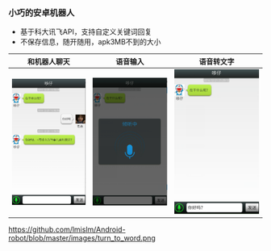 ###  小巧的安卓机器人

+ 基于科大讯飞API，支持自定义关键词回复
+ 不保存信息，随开随用，apk3MB不到的大小

|  和机器人聊天   |  语音输入   |   语音转文字  |
| --- | --- | --- |
|   ![和机器人聊天][1]  |  ![语音输入][2]   |  ![语音转文字][3]   |



https://github.com/lmislm/Android-robot/blob/master/images/turn_to_word.png

  [1]: https://github.com/lmislm/Android-robot/blob/master/images/based_fun.png?raw=true
  [2]: https://github.com/lmislm/Android-robot/blob/master/images/noise_say.png?raw=true
  [3]: https://github.com/lmislm/Android-robot/blob/master/images/turn_to_word.png?raw=true
